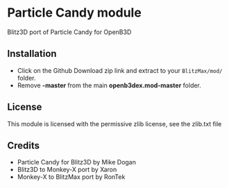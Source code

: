 # Particle Candy module
Blitz3D port of Particle Candy for OpenB3D

## Installation
* Click on the Github Download zip link and extract to your `BlitzMax/mod/` folder.
* Remove **-master** from the main **openb3dex.mod-master** folder.

## License
This module is licensed with the permissive zlib license, see the zlib.txt file

## Credits
* Particle Candy for Blitz3D by Mike Dogan
* Blitz3D to Monkey-X port by Xaron
* Monkey-X to BlitzMax port by RonTek

